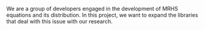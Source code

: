 We are a group of developers engaged in the development of MRHS equations and its distribution. In this project, we want to expand the libraries that deal with this issue with our research.
